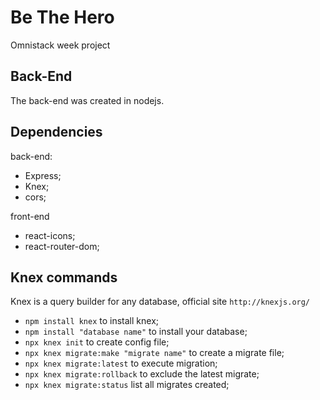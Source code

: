 # Be The Hero
Omnistack week project

## Back-End
The back-end was created in nodejs.


## Dependencies
back-end:
- Express;
- Knex;
- cors;

front-end
- react-icons;
- react-router-dom;

## Knex commands
Knex is a query builder for any database, official site `http://knexjs.org/`

- `npm install knex` to install knex;
- `npm install "database name"` to install your database;
- `npx knex init` to create config file;
- `npx knex migrate:make "migrate name"` to create a migrate file;
- `npx knex migrate:latest` to execute migration;
- `npx knex migrate:rollback` to exclude the latest migrate;
- `npx knex migrate:status` list all migrates created;